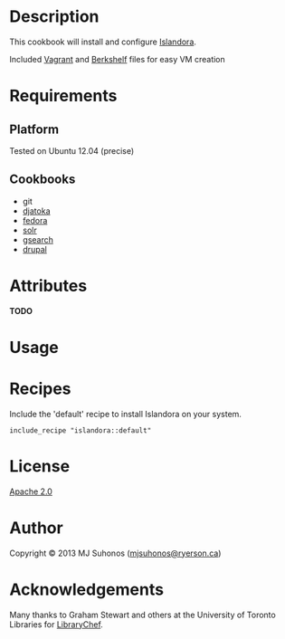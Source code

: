 # Description

This cookbook will install and configure [Islandora](http://islandora.ca).

Included [Vagrant](http://www.vagrantup.com) and [Berkshelf](http://berkshelf.com) files for easy VM creation

# Requirements

## Platform

Tested on Ubuntu 12.04 (precise)

## Cookbooks
* git
* [djatoka](http://github.com/ryersonlibrary/djatoka)
* [fedora](http://github.com/ryersonlibrary/fedora)
* [solr](http://github.com/ryersonlibrary/solr)
* [gsearch](http://github.com/ryersonlibrary/gsearch)
* [drupal](http://github.com/gondoi/drupal-cookbook)

# Attributes
__TODO__

# Usage
# Recipes
Include the 'default' recipe to install Islandora on your system.

	include_recipe "islandora::default"

# License
[Apache 2.0](http://www.apache.org/licenses/LICENSE-2.0.html)

# Author
Copyright © 2013 MJ Suhonos (<mjsuhonos@ryerson.ca>)

# Acknowledgements
Many thanks to Graham Stewart and others at the University of Toronto Libraries for [LibraryChef](https://github.com/LibraryChef).